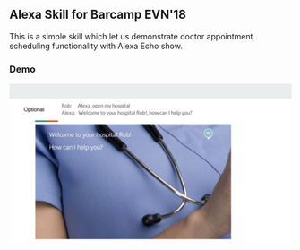 ## Alexa Skill for Barcamp EVN'18
This is a simple skill which let us demonstrate doctor appointment scheduling functionality with Alexa Echo show.

### Demo
![Demo](demo/demo.gif)

